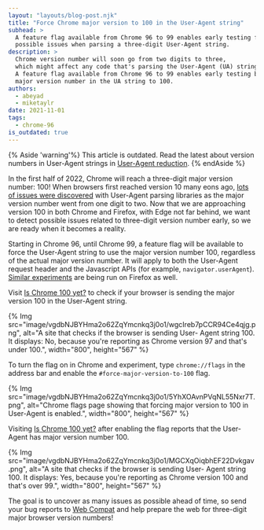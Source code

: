 ```yaml
---
layout: "layouts/blog-post.njk"
title: "Force Chrome major version to 100 in the User-Agent string"
subhead: >
  A feature flag available from Chrome 96 to 99 enables early testing for 
  possible issues when parsing a three-digit User-Agent string.
description: >
  Chrome version number will soon go from two digits to three,
  which might affect any code that's parsing the User-Agent (UA) string.
  A feature flag available from Chrome 96 to 99 enables early testing by forcing the
  major version number in the UA string to 100.
authors:
  - abeyad
  - miketaylr
date: 2021-11-01
tags:
  - chrome-96
is_outdated: true
---
```


{% Aside 'warning'%}
This article is outdated. Read the latest about version numbers in User-Agent strings in [User-Agent reduction](/docs/privacy-sandbox/user-agent/). 
{% endAside %}

In the first half of 2022, Chrome will reach a three-digit major version number:
100!  When browsers first reached version 10 many eons ago,
[lots of issues were discovered](https://maqentaer.com/devopera-static-backup/http/dev.opera.com/articles/view/opera-ua-string-changes/index.html)
with User-Agent parsing libraries as the major version number went from one
digit to two.  Now that we are approaching version 100 in both Chrome and
Firefox, with Edge not far behind, we want to detect possible issues related
to three-digit version number early, so we are ready when it becomes a reality.

Starting in Chrome 96, until Chrome 99, a feature flag will be available to force the User-Agent
string to use the major version number 100, regardless of the actual major version
number. It will apply to both the User-Agent request header and the Javascript
APIs (for example, `navigator.userAgent`). 
[Similar experiments](https://www.otsukare.info/2021/04/20/ua-three-digits-get-ready)
are being run on Firefox as well.

Visit
[Is Chrome 100 yet?](https://is-chrome-100-yet.glitch.me/) to
check if your browser is sending the major version 100 in the User-Agent
string.

{% Img src="image/vgdbNJBYHma2o62ZqYmcnkq3j0o1/wgcIreb7pCCR94Ce4qjg.png", alt="A site that checks if the browser is sending User-
Agent string 100. It displays: No, because you're reporting as Chrome version 97 and that's under 100.", width="800", height="567" %}

To turn the flag on in Chrome and experiment, type `chrome://flags` in the address bar and enable
the `#force-major-version-to-100` flag.

{% Img src="image/vgdbNJBYHma2o62ZqYmcnkq3j0o1/5YhXOAvnPVqNL55Nxr7T.png", alt="Chrome flags page showing that forcing major version to 100 in User-Agent is enabled.", width="800", height="567" %}

Visiting
[Is Chrome 100 yet?](https://is-chrome-100-yet.glitch.me/)
after enabling the flag reports that the User-Agent has major version number 100.

{% Img src="image/vgdbNJBYHma2o62ZqYmcnkq3j0o1/MGCXqOiqbhEF22Dvkgav.png", alt="A site that checks if the browser is sending User-
Agent string 100. It displays: Yes, because you're reporting as Chrome version 100 and that's over 99.", width="800", height="567" %}

The goal is to uncover as many issues as possible ahead of time, so send your
bug reports to
[Web Compat](https://webcompat.com/issues/new?label=version100)
and help prepare the web for three-digit major browser version numbers!
